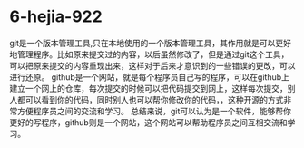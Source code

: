 # 6-hejia-922
git是一个版本管理工具,只在本地使用的一个版本管理工具，其作用就是可以更好地管理程序。比如原来提交过的内容，以后虽然修改了，但是通过git这个工具，可以把原来提交的内容重现出来，这样对于后来才意识到的一些错误的更改，可以进行还原。 
github是一个网站，就是每个程序员自己写的程序，可以在github上建立一个网上的仓库，每次提交的时候可以把代码提交到网上，这样每次提交，别人都可以看到你的代码，同时别人也可以帮你修改你的代码，，这种开源的方式非常方便程序员之间的交流和学习。 
总结来说，git可以认为是一个软件，能够帮你更好的写程序，github则是一个网站，这个网站可以帮助程序员之间互相交流和学习。
